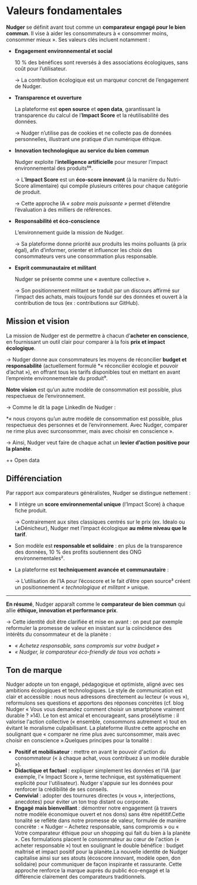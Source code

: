 # Valeurs fondamentales

**Nudger** se définit avant tout comme un **comparateur engagé pour le bien commun**. Il vise à aider les consommateurs à « consommer moins, consommer mieux ». Ses valeurs clés incluent notamment :

- **Engagement environnemental et social**
    
    10 % des bénéfices sont reversés à des associations écologiques, sans coût pour l’utilisateur.
    
    → La contribution écologique est un marqueur concret de l’engagement de Nudger.
    
- **Transparence et ouverture**
    
    La plateforme est **open source** et **open data**, garantissant la transparence du calcul de l’**Impact Score** et la réutilisabilité des données.
    
    → Nudger n’utilise pas de cookies et ne collecte pas de données personnelles, illustrant une pratique d’un numérique éthique.
    
- **Innovation technologique au service du bien commun**
    
    Nudger exploite l’**intelligence artificielle** pour mesurer l’impact environnemental des produits⁵⁶.
    
    → L’**Impact Score** est un **éco-score innovant** (à la manière du Nutri-Score alimentaire) qui compile plusieurs critères pour chaque catégorie de produit.
    
    → Cette approche IA *« sobre mais puissante »* permet d’étendre l’évaluation à des milliers de références.
    
- **Responsabilité et éco-conscience**
    
    L’environnement guide la mission de Nudger.
    
    → Sa plateforme donne priorité aux produits les moins polluants (à prix égal), afin d’informer, orienter et influencer les choix des consommateurs vers une consommation plus responsable.
    
- **Esprit communautaire et militant**
    
    Nudger se présente comme une « aventure collective ».
    
    → Son positionnement militant se traduit par un discours affirmé sur l’impact des achats, mais toujours fondé sur des données et ouvert à la contribution de tous (ex : contributions sur GitHub).
    

## Mission et vision

La mission de Nudger est de permettre à chacun d’**acheter en conscience**, en fournissant un outil clair pour comparer à la fois **prix et impact écologique**.

→ Nudger donne aux consommateurs les moyens de réconcilier **budget et responsabilité** (actuellement formulé *« réconcilier écologie et pouvoir d’achat »), en offrant tous les tarifs disponibles tout en mettant en avant l’empreinte environnementale du produit⁹.

**Notre vision** est qu’un autre modèle de consommation est possible, plus respectueux de l’environnement.

→ Comme le dit la page LinkedIn de Nudger :

*« nous croyons qu’un autre modèle de consommation est possible, plus respectueux des personnes et de l’environnement. Avec Nudger, comparer ne rime plus avec surconsommer, mais avec choisir en conscience ».

→ Ainsi, Nudger veut faire de chaque achat un **levier d’action positive pour la planète**.

++ Open data

## Différenciation

Par rapport aux comparateurs généralistes, Nudger se distingue nettement :

- Il intègre un **score environnemental unique** (l’Impact Score) à chaque fiche produit.
    
    → Contrairement aux sites classiques centrés sur le prix (ex. Idealo ou LeDénicheur), Nudger met l’impact écologique **au même niveau que le tarif**.
    
- Son modèle est **responsable et solidaire** : en plus de la transparence des données, 10 % des profits soutiennent des ONG environnementales².
- La plateforme est **techniquement avancée et communautaire** :
    
    → L’utilisation de l’IA pour l’écoscore et le fait d’être open source³ créent un positionnement *« technologique et militant »* unique.
    

---

**En résumé**, Nudger apparaît comme le **comparateur de bien commun** qui allie **éthique, innovation et performance prix**.

→ Cette identité doit être clarifiée et mise en avant : on peut par exemple reformuler la promesse de valeur en insistant sur la coïncidence des intérêts du consommateur et de la planète :

- *« Achetez responsable, sans compromis sur votre budget »*
- *« Nudger, le comparateur éco-friendly de tous vos achats »*

## Ton de marque

Nudger adopte un ton engagé, pédagogique et optimiste, aligné avec ses ambitions écologiques et technologiques. Le style de communication est clair et accessible : nous nous adressons directement au lecteur (« vous »), reformulons ses questions et apportons des réponses concrètes (cf. blog Nudger « Vous vous demandez comment choisir un smartphone vraiment durable ? »14). Le ton est amical et encourageant, sans prosélytisme : il valorise l'action collective (« ensemble, consommons autrement ») tout en évitant le moralisme culpabilisant. La plateforme illustre cette approche en soulignant que « comparer ne rime plus avec surconsommer, mais avec choisir en conscience ».Quelques principes pour la tonalité :

- **Positif et mobilisateur** : mettre en avant le pouvoir d'action du consommateur (« à chaque achat, vous contribuez à un modèle durable »).
- **Didactique et factuel** : expliquer simplement les données et l'IA (par exemple, l'« Impact Score », terme technique, est systématiquement explicité pour l'utilisateur). Nudger s'appuie sur les données pour renforcer la crédibilité de ses conseils.
- **Convivial** : adopter des tournures directes (« vous », interjections, anecdotes) pour éviter un ton trop distant ou corporate.
- **Engagé mais bienveillant** : démontrer notre engagement (à travers notre modèle économique ouvert et nos dons) sans être répétitif.Cette tonalité se reflète dans notre promesse de valeur, formulée de manière concrète : « Nudger – Achetez responsable, sans compromis » ou « Votre comparateur éthique pour un shopping qui fait du bien à la planète ». Ces formulations placent le consommateur au cœur de l'action (« acheter responsable ») tout en soulignant le double bénéfice : budget maîtrisé et impact positif pour la planète.La nouvelle identité de Nudger capitalise ainsi sur ses atouts (écoscore innovant, modèle open, don solidaire) pour communiquer de façon inspirante et rassurante. Cette approche renforce la marque auprès du public éco-engagé et la différencie clairement des comparateurs traditionnels.
